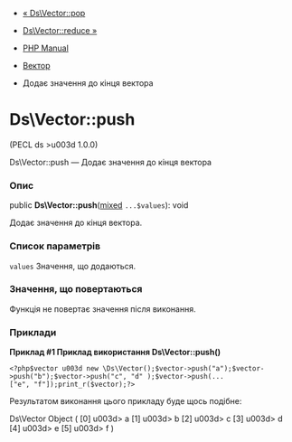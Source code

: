 - [« Ds\Vector::pop](ds-vector.pop.md)
- [Ds\Vector::reduce »](ds-vector.reduce.md)

- [PHP Manual](index.md)
- [Вектор](class.ds-vector.md)
- Додає значення до кінця вектора

# Ds\Vector::push

(PECL ds \>u003d 1.0.0)

Ds\Vector::push — Додає значення до кінця вектора

### Опис

public
**Ds\Vector::push**([mixed](language.types.declarations.md#language.types.declarations.mixed)
`...$values`): void

Додає значення до кінця вектора.

### Список параметрів

`values`
Значення, що додаються.

### Значення, що повертаються

Функція не повертає значення після виконання.

### Приклади

**Приклад #1 Приклад використання **Ds\Vector::push()****

` <?php$vector u003d new \Ds\Vector();$vector->push("a");$vector->push("b");$vector->push("c", "d" );$vector->push(...["e", "f"]);print_r($vector);?> `

Результатом виконання цього прикладу буде щось подібне:

Ds\Vector Object
(
[0] u003d> a
[1] u003d> b
[2] u003d> c
[3] u003d> d
[4] u003d> e
[5] u003d> f
)
